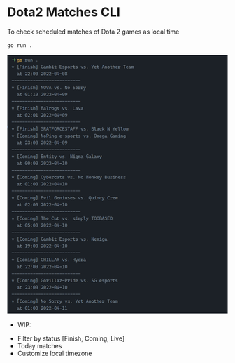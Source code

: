 # Dota2 Matches CLI

To check scheduled matches of Dota 2 games as local time

```bash
go run .
```

![](./SAMPLE.png)

* WIP:
- Filter by status [Finish, Coming, Live]
- Today matches
- Customize local timezone